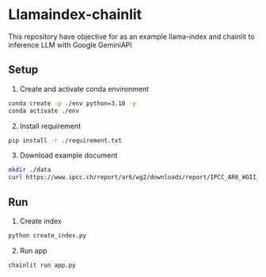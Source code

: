 # Llamaindex-chainlit
This repository have objective for as an example llama-index and chainlit to inference LLM with Google GeminiAPI

## Setup
1. Create and activate conda environment
```bash
conda create -p ./env python=3.10 -y
conda activate ./env
```
2. Install requirement
```bash
pip install -r ./requirement.txt
```
3. Download example document
```bash
mkdir ./data
curl https://www.ipcc.ch/report/ar6/wg2/downloads/report/IPCC_AR6_WGII_Chapter03.pdf --output ./data/IPCC_AR6_WGII_Chapter03.pdf
```

## Run
1. Create index
```bash
python create_index.py
```

2. Run app
```bash
chainlit run app.py
```